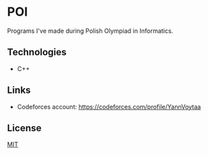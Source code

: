 # POI

Programs I've made during Polish Olympiad in Informatics.


## Technologies
- C++

## Links
- Codeforces account: https://codeforces.com/profile/YannVoytaa
## License
[MIT](https://choosealicense.com/licenses/mit/)
